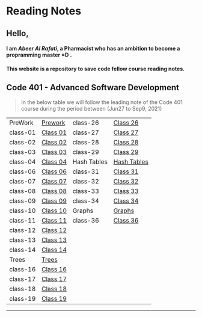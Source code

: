 # Reading Notes

## Hello,

#### I am _Abeer Al Rafati_, a Pharmacist who has an ambition to become a propramming master =D .

#### This website is a repository to save code fellow course reading notes.

## Code 401 - Advanced Software Development

> In the below table we will follow the leading note of the Code 401 course during the period between (Jun27 to Sep9, 2021)

|          |                                                                    |             |                                                                          |
| -------- | ------------------------------------------------------------------ | ----------- | ------------------------------------------------------------------------ |
| PreWork  | [Prework](https://abeeral-rafati.github.io/Read_Note/401/PreWork)  | class-26    | [Class 26](https://abeeral-rafati.github.io/Read_Note/401/Class26)       |
| class-01 | [Class 01](https://abeeral-rafati.github.io/Read_Note/401/Class01) | class-27    | [Class 27](https://abeeral-rafati.github.io/Read_Note/401/Class27)       |
| class-02 | [Class 02](https://abeeral-rafati.github.io/Read_Note/401/Class02) | class-28    | [Class 28](https://abeeral-rafati.github.io/Read_Note/401/Class28)       |
| class-03 | [Class 03](https://abeeral-rafati.github.io/Read_Note/401/Class03) | class-29    | [Class 29](https://abeeral-rafati.github.io/Read_Note/401/Class29)       |
| class-04 | [Class 04](https://abeeral-rafati.github.io/Read_Note/401/Class04) | Hash Tables | [Hash Tables](https://abeeral-rafati.github.io/Read_Note/401/HashTables) |
| class-06 | [Class 06](https://abeeral-rafati.github.io/Read_Note/401/Class06) | class-31    | [Class 31](https://abeeral-rafati.github.io/Read_Note/401/Class31)       |
| class-07 | [Class 07](https://abeeral-rafati.github.io/Read_Note/401/Class07) | class-32    | [Class 32](https://abeeral-rafati.github.io/Read_Note/401/Class32)       |
| class-08 | [Class 08](https://abeeral-rafati.github.io/Read_Note/401/Class08) | class-33    | [Class 33](https://abeeral-rafati.github.io/Read_Note/401/Class33)       |
| class-09 | [Class 09](https://abeeral-rafati.github.io/Read_Note/401/Class09) | class-34    | [Class 34](https://abeeral-rafati.github.io/Read_Note/401/34)            |
| class-10 | [Class 10](https://abeeral-rafati.github.io/Read_Note/401/Class10) | Graphs      | [Graphs](https://abeeral-rafati.github.io/Read_Note/401/Graphs)          |
| class-11 | [Class 11](https://abeeral-rafati.github.io/Read_Note/401/Class11) | class-36    | [Class 36](https://abeeral-rafati.github.io/Read_Note/401/Class36)       |
| class-12 | [Class 12](https://abeeral-rafati.github.io/Read_Note/401/Class12) |
| class-13 | [Class 13](https://abeeral-rafati.github.io/Read_Note/401/Class13) |
| class-14 | [Class 14](https://abeeral-rafati.github.io/Read_Note/401/Class14) |
| Trees    | [Trees](https://abeeral-rafati.github.io/Read_Note/401/Trees)      |
| class-16 | [Class 16](https://abeeral-rafati.github.io/Read_Note/401/Class16) |
| class-17 | [Class 17](https://abeeral-rafati.github.io/Read_Note/401/Class17) |
| class-18 | [Class 18](https://abeeral-rafati.github.io/Read_Note/401/Class18) |
| class-19 | [Class 19](https://abeeral-rafati.github.io/Read_Note/401/Class19) |

---
